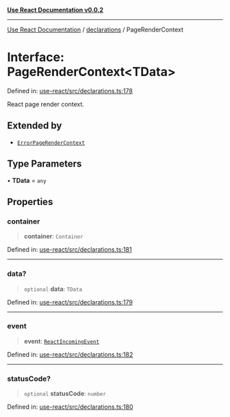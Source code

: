 [**Use React Documentation v0.0.2**](../../README.md)

***

[Use React Documentation](../../modules.md) / [declarations](../README.md) / PageRenderContext

# Interface: PageRenderContext\<TData\>

Defined in: [use-react/src/declarations.ts:178](https://github.com/stonemjs/use-react/blob/a85b32b76e105a7bc655ce084e0841ade8b0df8a/src/declarations.ts#L178)

React page render context.

## Extended by

- [`ErrorPageRenderContext`](ErrorPageRenderContext.md)

## Type Parameters

• **TData** = `any`

## Properties

### container

> **container**: `Container`

Defined in: [use-react/src/declarations.ts:181](https://github.com/stonemjs/use-react/blob/a85b32b76e105a7bc655ce084e0841ade8b0df8a/src/declarations.ts#L181)

***

### data?

> `optional` **data**: `TData`

Defined in: [use-react/src/declarations.ts:179](https://github.com/stonemjs/use-react/blob/a85b32b76e105a7bc655ce084e0841ade8b0df8a/src/declarations.ts#L179)

***

### event

> **event**: [`ReactIncomingEvent`](../type-aliases/ReactIncomingEvent.md)

Defined in: [use-react/src/declarations.ts:182](https://github.com/stonemjs/use-react/blob/a85b32b76e105a7bc655ce084e0841ade8b0df8a/src/declarations.ts#L182)

***

### statusCode?

> `optional` **statusCode**: `number`

Defined in: [use-react/src/declarations.ts:180](https://github.com/stonemjs/use-react/blob/a85b32b76e105a7bc655ce084e0841ade8b0df8a/src/declarations.ts#L180)
